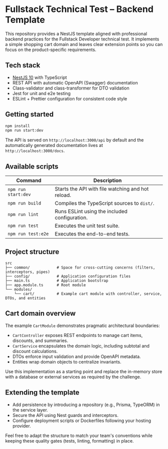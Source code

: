 # Fullstack Technical Test – Backend Template

This repository provides a NestJS template aligned with professional backend practices for the Fullstack Developer technical test. It implements a simple shopping cart domain and leaves clear extension points so you can focus on the product-specific requirements.

## Tech stack

- [NestJS 10](https://nestjs.com/) with TypeScript
- REST API with automatic OpenAPI (Swagger) documentation
- Class-validator and class-transformer for DTO validation
- Jest for unit and e2e testing
- ESLint + Prettier configuration for consistent code style

## Getting started

```bash
npm install
npm run start:dev
```

The API is served on `http://localhost:3000/api` by default and the automatically generated documentation lives at `http://localhost:3000/docs`.

## Available scripts

| Command | Description |
| ------- | ----------- |
| `npm run start:dev` | Starts the API with file watching and hot reload. |
| `npm run build` | Compiles the TypeScript sources to `dist/`. |
| `npm run lint` | Runs ESLint using the included configuration. |
| `npm run test` | Executes the unit test suite. |
| `npm run test:e2e` | Executes the end-to-end tests. |

## Project structure

```
src
├── common/            # Space for cross-cutting concerns (filters, interceptors, pipes)
├── config/            # Application configuration files
├── main.ts            # Application bootstrap
├── app.module.ts      # Root module
└── modules/
    └── cart/          # Example cart module with controller, service, DTOs, and entities
```

## Cart domain overview

The example `CartModule` demonstrates pragmatic architectural boundaries:

- `CartController` exposes REST endpoints to manage cart items, discounts, and summaries.
- `CartService` encapsulates the domain logic, including subtotal and discount calculations.
- DTOs enforce input validation and provide OpenAPI metadata.
- Entities wrap domain objects to centralize invariants.

Use this implementation as a starting point and replace the in-memory store with a database or external services as required by the challenge.

## Extending the template

- Add persistence by introducing a repository (e.g., Prisma, TypeORM) in the service layer.
- Secure the API using Nest guards and interceptors.
- Configure deployment scripts or Dockerfiles following your hosting provider.

Feel free to adapt the structure to match your team's conventions while keeping these quality gates (tests, linting, formatting) in place.
